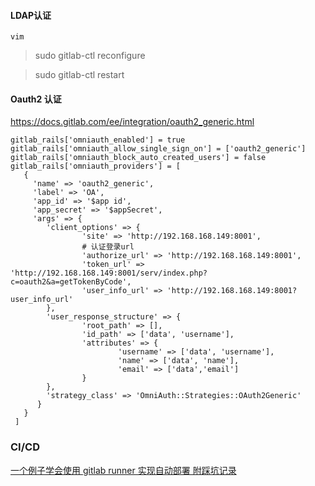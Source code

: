 #### LDAP认证
```shell
vim 

```

> sudo gitlab-ctl reconfigure

> sudo gitlab-ctl restart 


#### Oauth2 认证 
https://docs.gitlab.com/ee/integration/oauth2_generic.html
```shell
gitlab_rails['omniauth_enabled'] = true
gitlab_rails['omniauth_allow_single_sign_on'] = ['oauth2_generic']
gitlab_rails['omniauth_block_auto_created_users'] = false
gitlab_rails['omniauth_providers'] = [
   {
     'name' => 'oauth2_generic',
     'label' => 'OA',
     'app_id' => '$app id',
     'app_secret' => '$appSecret',
     'args' => {
        'client_options' => {
                'site' => 'http://192.168.168.149:8001',
                # 认证登录url
                'authorize_url' => 'http://192.168.168.149:8001',
                'token_url' => 'http://192.168.168.149:8001/serv/index.php?c=oauth2&a=getTokenByCode',
                'user_info_url' => 'http://192.168.168.149:8001?user_info_url'                                       
        },
        'user_response_structure' => {
                'root_path' => [],
                'id_path' => ['data', 'username'],
                'attributes' => {
                        'username' => ['data', 'username'],
                        'name' => ['data', 'name'],
                        'email' => ['data','email']
                }
        },
        'strategy_class' => 'OmniAuth::Strategies::OAuth2Generic'
      }
   }
 ]
```

### CI/CD
[一个例子学会使用 gitlab runner 实现自动部署 附踩坑记录](https://juejin.cn/post/6844903937091321864)